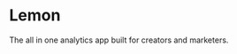 <p align="center">
  <h1>Lemon</h1>
</p>

The all in one analytics app built for creators and marketers.

